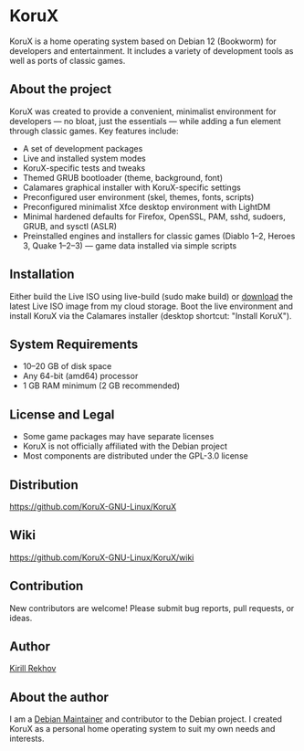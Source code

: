 # KoruX

KoruX is a home operating system based on Debian 12 (Bookworm) for developers
and entertainment. It includes a variety of development tools as well as ports
of classic games.

## About the project

KoruX was created to provide a convenient, minimalist environment for developers
— no bloat, just the essentials — while adding a fun element through classic
games. Key features include:

- A set of development packages
- Live and installed system modes
- KoruX-specific tests and tweaks
- Themed GRUB bootloader (theme, background, font)
- Calamares graphical installer with KoruX-specific settings
- Preconfigured user environment (skel, themes, fonts, scripts)
- Preconfigured minimalist Xfce desktop environment with LightDM
- Minimal hardened defaults for Firefox, OpenSSL, PAM, sshd, sudoers, GRUB, and
  sysctl (ASLR)
- Preinstalled engines and installers for classic games
  (Diablo 1–2, Heroes 3, Quake 1–2–3) — game data installed via simple scripts

## Installation

Either build the Live ISO using live-build (sudo make build) or
[download](https://disk.yandex.ru/d/UCea7iAEbWX3Zg) the latest Live ISO image
from my cloud storage. Boot the live environment and install KoruX via the
Calamares installer (desktop shortcut: "Install KoruX").

## System Requirements

- 10–20 GB of disk space
- Any 64-bit (amd64) processor
- 1 GB RAM minimum (2 GB recommended)

## License and Legal

- Some game packages may have separate licenses
- KoruX is not officially affiliated with the Debian project
- Most components are distributed under the GPL-3.0 license

## Distribution

https://github.com/KoruX-GNU-Linux/KoruX

## Wiki

https://github.com/KoruX-GNU-Linux/KoruX/wiki

## Contribution

New contributors are welcome! Please submit bug reports, pull requests, or ideas.

## Author

[Kirill Rekhov](https://github.com/krekhovx)

## About the author

I am a [Debian Maintainer](https://nm.debian.org/person/krekhov/) and
contributor to the Debian project. I created KoruX as a personal home operating
system to suit my own needs and interests.
